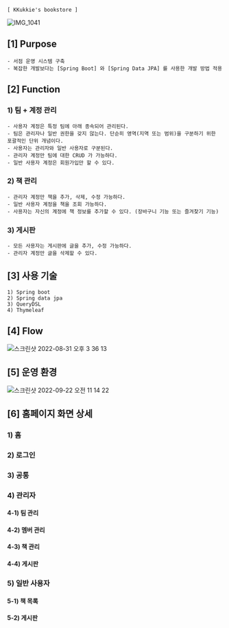 ~~~
[ KKukkie's bookstore ]
~~~
![IMG_1041](https://user-images.githubusercontent.com/37236920/187603755-ac393017-c9f8-4d96-9a12-174f09e62c02.JPG)
  
## [1] Purpose
~~~
- 서점 운영 시스템 구축
- 복잡한 개발보다는 [Spring Boot] 와 [Spring Data JPA] 를 사용한 개발 방법 적용
~~~
  
## [2] Function
### 1) 팀 + 계정 관리
~~~
- 사용자 계정은 특정 팀에 아래 종속되어 관리된다.
- 팀은 관리자나 일반 권한을 갖지 않는다. 단순히 영역(지역 또는 범위)을 구분하기 위한 포괄적인 단위 개념이다.
- 사용자는 관리자와 일반 사용자로 구분된다.
- 관리자 계정만 팀에 대한 CRUD 가 가능하다.
- 일반 사용자 계정은 회원가입만 할 수 있다.
~~~
### 2) 책 관리
~~~
- 관리자 계정만 책을 추가, 삭제, 수정 가능하다.
- 일반 사용자 계정을 책을 조회 가능하다.
- 사용자는 자신의 계정에 책 정보를 추가할 수 있다. (장바구니 기능 또는 즐겨찾기 기능)
~~~
### 3) 게시판
~~~
- 모든 사용자는 게시판에 글을 추가, 수정 가능하다.
- 관리자 계정만 글을 삭제할 수 있다.
~~~
  
## [3] 사용 기술
~~~
1) Spring boot
2) Spring data jpa
3) QueryDSL
4) Thymeleaf
~~~
  
## [4] Flow
![스크린샷 2022-08-31 오후 3 36 13](https://user-images.githubusercontent.com/37236920/187610083-17c11c65-c8cd-4a8e-8087-e789c0cbc3f0.png)
  
## [5] 운영 환경
![스크린샷 2022-09-22 오전 11 14 22](https://user-images.githubusercontent.com/37236920/191643444-5848d935-0fd7-48c4-874c-c5f3da9caa88.png)
  
## [6] 홈페이지 화면 상세
### 1) 홈

  
### 2) 로그인

  
### 3) 공통

  
### 4) 관리자
#### 4-1) 팀 관리

  
#### 4-2) 멤버 관리

  
#### 4-3) 책 관리

  
#### 4-4) 게시판

  
### 5) 일반 사용자
#### 5-1) 책 목록

  
#### 5-2) 게시판
  

